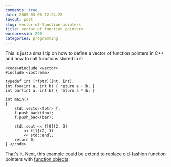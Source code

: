 ```yaml
---
comments: true
date: 2009-03-06 12:24:28
layout: post
slug: vector-of-function-pointers
title: vector of function pointers
wordpressid: 290
categories: programming
---
```


This is just a small tip on how to define a vector of function pointers in C++ and how to call functions stored in it:




    
    <code>#include <vector>
    #include <iostream>
    
    typedef int (*fptr)(int, int);
    int foo(int a, int b) { return a + b; }
    int bar(int a, int b) { return a * b; }
    
    int main()
    {
        std::vector<fptr> f;
        f.push_back(foo);
        f.push_back(bar);
    
        std::cout << f[0](2, 3)
            << f[1](2, 3)
            << std::endl;
        return 0;
    } </code>





That's it. Next, this example could be extend to replace old-fashion function pointers with [function objects](http://en.wikipedia.org/wiki/Function_object).
